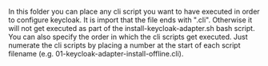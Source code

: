 In this folder you can place any cli script you want to have executed in order to configure keycloak. It is import that the file ends with ".cli". Otherwise it will not get executed as part of the install-keycloak-adapter.sh bash script. You can also specify the order in which the cli scripts get executed. Just numerate the cli scripts by placing a number at the start of each script filename (e.g. 01-keycloak-adapter-install-offline.cli).